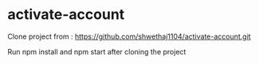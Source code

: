 # activate-account

Clone project from : https://github.com/shwethaj1104/activate-account.git

Run npm install and npm start after cloning the project
